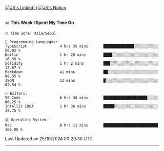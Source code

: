 
[![JS's LinkedIn](https://img.shields.io/badge/LinkedIn-blue?style=for-the-badge&logo=linkedin)](https://www.linkedin.com/in/jaeseung-lee-5a2a32139/) 
[![JS's Notion](https://img.shields.io/badge/Notion-black?style=for-the-badge&logo=notion)](https://bit.ly/ljswiki1) <br><br>
<!-- ![JS's GitHub stats](https://github-readme-stats-lemon-five.vercel.app/api?username=tkxkd0159&hide=contribs,prs,stars,issues&show_icons=true&theme=react&include_all_commits=true)   -->
<!-- ![Top Langs](https://github-readme-stats-lemon-five.vercel.app/api/top-langs/?username=tkxkd0159&layout=compact&hide=jupyter%20notebook,scss,html,css&langs_count=10)  -->


<!--START_SECTION:waka-->
📊 **This Week I Spent My Time On** 

```text
🕑︎ Time Zone: Asia/Seoul

💬 Programming Languages: 
TypeScript               4 hrs 35 mins       ██████████████░░░░░░░░░░░   56.02 % 
Kotlin                   1 hr 20 mins        ████░░░░░░░░░░░░░░░░░░░░░   16.39 % 
Solidity                 1 hr 2 mins         ███░░░░░░░░░░░░░░░░░░░░░░   12.67 % 
Markdown                 41 mins             ██░░░░░░░░░░░░░░░░░░░░░░░   08.35 % 
JSON                     12 mins             █░░░░░░░░░░░░░░░░░░░░░░░░   02.54 % 

🔥 Editors: 
VS Code                  6 hrs 34 mins       ████████████████████░░░░░   80.25 % 
IntelliJ IDEA            1 hr 36 mins        █████░░░░░░░░░░░░░░░░░░░░   19.75 % 

💻 Operating System: 
Mac                      8 hrs 11 mins       █████████████████████████   100.00 % 
```


 Last Updated on 25/10/2024 00:20:30 UTC
<!--END_SECTION:waka-->

---
<!---
<a href="https://github.com/tkxkd0159/books">
  <img align="center" src="https://github-readme-stats-lemon-five.vercel.app/api/pin/?username=tkxkd0159&repo=books&theme=react" />
</a>
-->

<!---
- 🔭 I’m currently working on ...
- 🌱 I’m currently learning blockchain and distributed network
- 👯 I’m looking to collaborate on ...
- 🤔 I’m looking for help with ...
- 💬 Ask me about ...
- 📫 How to reach me: ...
- 😄 Pronouns: ...
- ⚡ Fun fact: ...
-->
